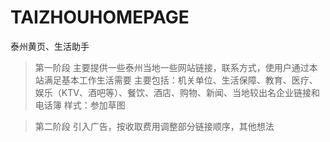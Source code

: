 # TAIZHOUHOMEPAGE
泰州黄页、生活助手

>第一阶段
主要提供一些泰州当地一些网站链接，联系方式，使用户通过本站满足基本工作生活需要
主要包括：机关单位、生活保障、教育、医疗、娱乐（KTV、酒吧等）、餐饮、酒店、购物、新闻、当地较出名企业链接和电话簿
样式：参加草图

>第二阶段
引入广告，按收取费用调整部分链接顺序，其他想法
